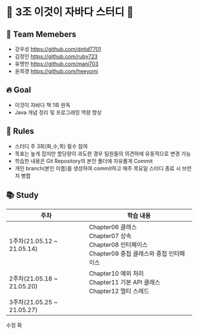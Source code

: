 # 📖 3조 이것이 자바다 스터디 📖
## 🙆 Team Memebers
- 강우성 https://github.com/dntjd7701
- 김정인 https://github.com/ruby723
- 유명만 https://github.com/mani703
- 윤희경 https://github.com/heeyomi

## 🔥 Goal
- 이것이 자바다 책 1회 완독
- Java 개념 정리 및 프로그래밍 역량 향상

## 🤞 Rules
- 스터디 주 3회(화,수,목) 필수 참여
- 목표는 높게 잡지만 할당량이 과도한 경우 팀원들의 의견하에 유동적으로 변경 가능
- 학습한 내용은 Git Repository의 본인 폴더에 자유롭게 Commit
- 개인 branch(본인 이름)를 생성하여 commit하고 매주 목요일 스터디 종료 시 브런치 병합

## 📚 Study
| 주차 |학습 내용 |
|--|--|
| 1주차(21.05.12 ~ 21.05.14) |Chapter06 클래스<br>Chapter07 상속<br>Chapter08 인터페이스 <br>Chapter09 중첩 클래스와 중첩 인터페이스|
| 2주차(21.05.18 ~ 21.05.20) |Chapter10 예외 처리<br>Chapter11 기본 API 클래스<br>Chapter12 멀티 스레드|
| 3주차(21.05.25 ~ 21.05.27) ||


수정 확